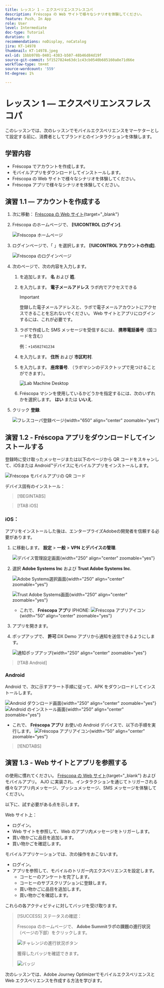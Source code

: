 ```yaml
---
title: レッスン 1 — エクスペリエンスフレスコパ
description: Fréscopa の Web サイトで様々なシナリオを体験してください。
feature: Push, In App
role: User
level: Intermediate
doc-type: Tutorial
duration: 0
recommendations: noDisplay, noCatalog
jira: KT-14978
thumbnail: KT-14978.jpeg
exl-id: 1bbb978b-0401-4383-b507-48b46d84d19f
source-git-commit: 5f1527824e63dc1c43cb0540b685160a8e71d66e
workflow-type: tm+mt
source-wordcount: '559'
ht-degree: 1%

---
```


# レッスン 1 — エクスペリエンスフレスコパ

このレッスンでは、次のレッスンでモバイルエクスペリエンスをマーケターとして設定する前に、消費者としてブランドとのインタラクションを体験します。

## 学習内容

* Fréscopa でアカウントを作成します。
* モバイルアプリをダウンロードしてインストールします。
* Fréscopa の Web サイトで様々なシナリオを体験してください。
* Fréscopa アプリで様々なシナリオを体験してください。

## 演習 1.1 — アカウントを作成する

1. 次に移動： [Fréscopa の Web サイト](https://dsn.adobe.com/p/adobe-summit-2024?token=eyJhbGciOiJIUzI1NiIsInR5cCI6IkpXVCJ9.eyJpZCI6ImFub255bW91cyIsImVtYWlsIjoiYW5vbnltb3VzQGFkb2JlLmNvbSIsImlzc3VlciI6InNoYXJlZC1saW5rIiwiYXJnb24iOnsiYWNjZXNzIjoicmVhZC1wcm9qZWN0IiwicHJvamVjdElkIjoiYWRvYmUtc3VtbWl0LTIwMjQifSwiaWF0IjoxNzEwNTI0MTIwLCJleHAiOjE3MTIzMzg1MjB9.q2uGVst6HjJw8SCWl-3pViNzepkdGnNCvGqZnbbkTsY){target="_blank"}

1. Fréscopa のホームページで、 **[!UICONTROL ログイン]**.

   ![Fréscopa ホームページ](/help/summit/l820-lab-workbook/assets/1-1-1-frescopa-homepage.png "Fréscopa ホームページ")

1. ログインページで、「 」を選択します。 **[!UICONTROL アカウントの作成]**.

   ![Fréscopa のログインページ](/help/summit/l820-lab-workbook/assets/1-1-2-frescopa-sign-in-page.png "フレスコーパのログイン")

1. 次のページで、次の内容を入力します。

   1. を追加します。 **名** および **姓**.

   1. を入力します。 **電子メールアドレス** ラボ内でアクセスできる

      >[!IMPORTANT]
      > 登録した電子メールアドレスと、ラボで電子メールアカウントにアクセスできることを忘れないでください。 Web サイトとアプリにログインするには、これが必要です。

   1. ラボで作成した SMS メッセージを受信するには、 **携帯電話番号**（国コードを含む）

      例：`+14502741234`

   1. を入力します。 **住所** および **市区町村**.

   1. を入力します。 **座席番号**. （ラボマシンのデスクトップで見つけることができます）。

      ![Lab Machine Desktop](/help/summit/l820-lab-workbook/assets/locate-seat-number.png)

   1. Fréscopa マシンを使用しているかどうかを指定するには、次のいずれかを選択します。 **はい** または **いいえ**.

1. クリック **登録**.

   ![フレスコーパ登録ページ](/help/summit/l820-lab-workbook/assets/1-1-3-frescopa-registration-page.png){width="650" align="center" zoomable="yes"}

## 演習 1.2 - Fréscopa アプリをダウンロードしてインストールする

登録時に受け取ったメッセージまたは以下のページから QR コードをスキャンして、iOSまたは Android™デバイスにモバイルアプリをインストールします。

![Fréscopa モバイルアプリの QR コード](/help/summit/l820-lab-workbook/assets/1-2-1-qr-codes.png "Fréscopa モバイルアプリの QR コード")

デバイス固有のインストール：

>[!BEGINTABS]

>[!TAB iOS]

### iOS：

アプリをインストールした後は、エンタープライズAdobeの開発者を信頼する必要があります。

1. に移動します。 **設定** > **一般** > **VPN とデバイスの管理**.

   ![デバイス管理設定画面](/help/summit/l820-lab-workbook/assets/1-2-2-device-management-screen.PNG "デバイス管理設定画面"){width="250" align="center" zoomable="yes"}

1. 選択 **Adobe Systems Inc** および **Trust Adobe Systems Inc**.

   ![Adobe Systems選択画面](/help/summit/l820-lab-workbook/assets/1-2-3-adobe-systems.PNG "Adobe Systems選択画面"){width="250" align="center" zoomable="yes"}
   <br>

   ![Trust Adobe Systems画面](/help/summit/l820-lab-workbook/assets/1-2-4-trust-adobe.PNG){width="250" align="center" zoomable="yes"}

   * これで、 **Fréscopa アプリ** IPHONE: ![Fréscopa アプリアイコン](/help/summit/l820-lab-workbook/assets/1-2-app-icon.png){width="50" align="center" zoomable="yes"}


1. アプリを開きます。

1. ポップアップで、 **許可**:DX Demo アプリから通知を送信できるようにします。

   ![通知ポップアップ](/help/summit/l820-lab-workbook/assets/1-2-allow-notifications.png){width="250" align="center" zoomable="yes"}

>[!TAB Android]

### Android

Android で、次に示すアラート手順に従って、APK をダウンロードしてインストールします。

![Android ダウンロード画面](/help/summit/l820-lab-workbook/assets/1-2-5-android-download.jpg "Android ダウンロード画面"){width="250" align="center" zoomable="yes"}
<br>
![Android のインストール画面](/help/summit/l820-lab-workbook/assets/1-2-6-android-installation.jpg){width="250" align="center" zoomable="yes"}

* これで、 **Fréscopa アプリ** お使いの Android デバイスで、以下の手順を実行します。 ![Fréscopa アプリアイコン](/help/summit/l820-lab-workbook/assets/1-2-app-icon.png){width="50" align="center" zoomable="yes"}

>[!ENDTABS]

## 演習 1.3 - Web サイトとアプリを参照する

の使用に慣れてください。 [Fréscopa の Web サイト](https://dsn.adobe.com/p/adobe-summit-2024?token=eyJhbGciOiJIUzI1NiIsInR5cCI6IkpXVCJ9.eyJpZCI6ImFub255bW91cyIsImVtYWlsIjoiYW5vbnltb3VzQGFkb2JlLmNvbSIsImlzc3VlciI6InNoYXJlZC1saW5rIiwiYXJnb24iOnsiYWNjZXNzIjoicmVhZC1wcm9qZWN0IiwicHJvamVjdElkIjoiYWRvYmUtc3VtbWl0LTIwMjQifSwiaWF0IjoxNzEwNTI0MTIwLCJleHAiOjE3MTIzMzg1MjB9.q2uGVst6HjJw8SCWl-3pViNzepkdGnNCvGqZnbbkTsY){target="_blank"}  およびモバイルアプリ。 AJO に実装され、インタラクションを通じてトリガーされる様々なアプリ内メッセージ、プッシュメッセージ、SMS メッセージを体験してください。

以下に、試す必要がある点を示します。

Web サイト上：

* ログイン。
* Web サイトを参照して、Web のアプリ内メッセージをトリガーします。
* 買い物かごに品目を追加します。
* 買い物かごを確認します。

モバイルアプリケーションでは、次の操作をおこないます。

* ログイン。
* アプリを参照して、モバイルのトリガー内エクスペリエンスを設定します。
   * コーヒーのアンケートを完了します。
   * コーヒーのサブスクリプションに登録します。
   * 買い物かごに品目を追加します。
   * 買い物かごを確認します。

これらの各アクティビティに対してバッジを受け取ります。

>[!SUCCESS]
>ステータスの確認：
>
>Frescopa のホームページで、 **Adobe Summitラボの課題の進行状況** （ページの下部）をクリックします。
> 
>  ![チャレンジの進行状況ボタン](/help/summit/l820-lab-workbook/assets/1-3-challenge-progress-button.png)
>
> 獲得したバッジを確認できます。
> 
> ![バッジ](/help/summit/l820-lab-workbook/assets/1-3-badges.png)

次のレッスンでは、Adobe Journey Optimizerでモバイルエクスペリエンスと Web エクスペリエンスを作成する方法を学びます。

[def]: /help/summit/l820-lab-workbook/assets/1-2-4-trust-adobe.PNG
